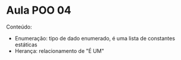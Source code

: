 # Aula POO 04

Conteúdo:

- Enumeração: tipo de dado enumerado, é uma lista de constantes estáticas
- Herança: relacionamento de "É UM"
